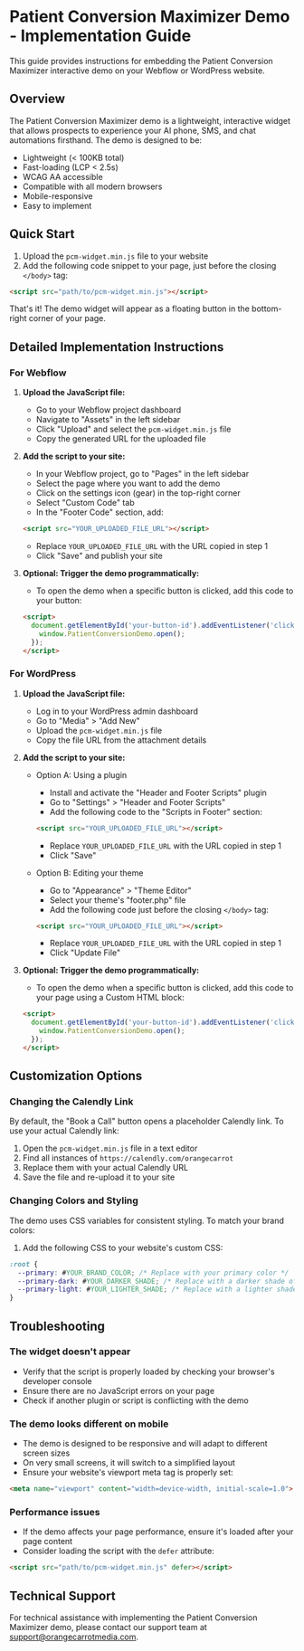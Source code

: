 # Patient Conversion Maximizer Demo - Implementation Guide

This guide provides instructions for embedding the Patient Conversion Maximizer interactive demo on your Webflow or WordPress website.

## Overview

The Patient Conversion Maximizer demo is a lightweight, interactive widget that allows prospects to experience your AI phone, SMS, and chat automations firsthand. The demo is designed to be:

- Lightweight (< 100KB total)
- Fast-loading (LCP < 2.5s)
- WCAG AA accessible
- Compatible with all modern browsers
- Mobile-responsive
- Easy to implement

## Quick Start

1. Upload the `pcm-widget.min.js` file to your website
2. Add the following code snippet to your page, just before the closing `</body>` tag:

```html
<script src="path/to/pcm-widget.min.js"></script>
```

That's it! The demo widget will appear as a floating button in the bottom-right corner of your page.

## Detailed Implementation Instructions

### For Webflow

1. **Upload the JavaScript file:**
   - Go to your Webflow project dashboard
   - Navigate to "Assets" in the left sidebar
   - Click "Upload" and select the `pcm-widget.min.js` file
   - Copy the generated URL for the uploaded file

2. **Add the script to your site:**
   - In your Webflow project, go to "Pages" in the left sidebar
   - Select the page where you want to add the demo
   - Click on the settings icon (gear) in the top-right corner
   - Select "Custom Code" tab
   - In the "Footer Code" section, add:
   ```html
   <script src="YOUR_UPLOADED_FILE_URL"></script>
   ```
   - Replace `YOUR_UPLOADED_FILE_URL` with the URL copied in step 1
   - Click "Save" and publish your site

3. **Optional: Trigger the demo programmatically:**
   - To open the demo when a specific button is clicked, add this code to your button:
   ```html
   <script>
     document.getElementById('your-button-id').addEventListener('click', function() {
       window.PatientConversionDemo.open();
     });
   </script>
   ```

### For WordPress

1. **Upload the JavaScript file:**
   - Log in to your WordPress admin dashboard
   - Go to "Media" > "Add New"
   - Upload the `pcm-widget.min.js` file
   - Copy the file URL from the attachment details

2. **Add the script to your site:**
   - Option A: Using a plugin
     - Install and activate the "Header and Footer Scripts" plugin
     - Go to "Settings" > "Header and Footer Scripts"
     - Add the following code to the "Scripts in Footer" section:
     ```html
     <script src="YOUR_UPLOADED_FILE_URL"></script>
     ```
     - Replace `YOUR_UPLOADED_FILE_URL` with the URL copied in step 1
     - Click "Save"

   - Option B: Editing your theme
     - Go to "Appearance" > "Theme Editor"
     - Select your theme's "footer.php" file
     - Add the following code just before the closing `</body>` tag:
     ```html
     <script src="YOUR_UPLOADED_FILE_URL"></script>
     ```
     - Replace `YOUR_UPLOADED_FILE_URL` with the URL copied in step 1
     - Click "Update File"

3. **Optional: Trigger the demo programmatically:**
   - To open the demo when a specific button is clicked, add this code to your page using a Custom HTML block:
   ```html
   <script>
     document.getElementById('your-button-id').addEventListener('click', function() {
       window.PatientConversionDemo.open();
     });
   </script>
   ```

## Customization Options

### Changing the Calendly Link

By default, the "Book a Call" button opens a placeholder Calendly link. To use your actual Calendly link:

1. Open the `pcm-widget.min.js` file in a text editor
2. Find all instances of `https://calendly.com/orangecarrot`
3. Replace them with your actual Calendly URL
4. Save the file and re-upload it to your site

### Changing Colors and Styling

The demo uses CSS variables for consistent styling. To match your brand colors:

1. Add the following CSS to your website's custom CSS:

```css
:root {
  --primary: #YOUR_BRAND_COLOR; /* Replace with your primary color */
  --primary-dark: #YOUR_DARKER_SHADE; /* Replace with a darker shade of your primary color */
  --primary-light: #YOUR_LIGHTER_SHADE; /* Replace with a lighter shade of your primary color */
}
```

## Troubleshooting

### The widget doesn't appear

- Verify that the script is properly loaded by checking your browser's developer console
- Ensure there are no JavaScript errors on your page
- Check if another plugin or script is conflicting with the demo

### The demo looks different on mobile

- The demo is designed to be responsive and will adapt to different screen sizes
- On very small screens, it will switch to a simplified layout
- Ensure your website's viewport meta tag is properly set:
```html
<meta name="viewport" content="width=device-width, initial-scale=1.0">
```

### Performance issues

- If the demo affects your page performance, ensure it's loaded after your page content
- Consider loading the script with the `defer` attribute:
```html
<script src="path/to/pcm-widget.min.js" defer></script>
```

## Technical Support

For technical assistance with implementing the Patient Conversion Maximizer demo, please contact our support team at support@orangecarrotmedia.com.
